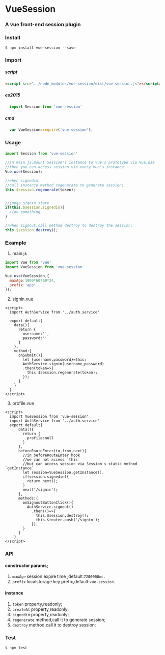 # VueSession
### A vue front-end session plugin


### Install

```
$ npm install vue-session --save
```
### Import

##### script

```html
<script src="../node_modules/vue-session/dist/vue-session.js"></script>

```

##### es2015

```js
  import Session from 'vue-session'
```

##### cmd

```js
  var VueSession=require('vue-session');
```

### Usage

####
```js
import Session from 'vue-session'

//in main.js,mount Session's instance to Vue's prototype via Vue.use
//then you can access session via every Vue's instance
Vue.use(Session);

//when signedin,
//call instance method regenerate to generate session;
this.$session.regenerate(token);


//judge signin state
if(this.$session.signedin){
  //do something
}

//when signout,call method destroy to destroy the session;
this.$session.destroy();
```

### Example

1. main.js
```js
import Vue from 'vue'
import VueSession from 'vue-session'

Vue.use(VueSession,{
  maxAge:1000*60*60*24,
  prefix:'app'
});
```
2. signin.vue

```vue
<script>
  import AuthService from '../auth.service'
  
  export default{
    data(){
      return {
        username:'',
        password:''
      }
    },
    method:{
      onSubmit(){
        let {username,password}=this;
        AuthService.signin(username,password)
        .then(token=>{
          this.$session.regenerate(token);
        });
      }
    }
  }
</script>
```
3. profile.vue
```vue
<script>
  import VueSession from 'vue-session'
  import AuthService from '../auth.service'
  export default{
      data(){
        return {
          profile:null
        }
      },
      beforeRouteEnter(to,from,next){
        //in beforeRouteEnter hook
        //we can not access `this`
        //but can access session via Session's static method `getInstance`
        let session=VueSession.getInstance();
        if(session.signedin){
          return next();
        }
        next('/signin');
      },
      methods:{
        onSignoutButtonClick(){
          AuthService.signout()
            .then(()=>{
              this.$session.destroy();
              this.$router.push('/signin');
            });
        }
      }
    }
</script>
```
### API
  #### constructor params;
  1. `maxAge` session expire time ,default:`7200000ms`.
  2. `prefix` localstorage key prefix,default:`vue-session`.
  
  #### instance
  1. `token` property,readonly;
  2. `createAt` property,readonly;
  3. `signedin` property,readonly;
  4. `regenerate` method,call it to generate session;
  5. `destroy` method,call it to destroy session;

### Test
```
$ npm test
```